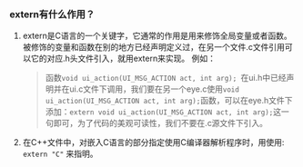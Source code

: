 ### extern有什么作用？

1. extern是C语言的一个关键字，它通常的作用是用来修饰全局变量或者函数。被修饰的变量和函数在别的地方已经声明定义过，在另一个文件.c文件引用可以它的对应.h头文件引入，就用extern来实现。
   例如：

   > 函数`void ui_action(UI_MSG_ACTION act, int arg); `在ui.h中已经声明并在ui.c文件下调用，我们要在另一个eye.c使用`void ui_action(UI_MSG_ACTION act, int arg);`函数，可以在eye.h文件下添加：`extern void ui_action(UI_MSG_ACTION act, int arg);`这一句即可，为了代码的美观可读性，我们不要在.c源文件下引入。 

2. 在C++文件中，对嵌入C语言的部分指定使用C编译器解析程序时，用使用: `extern "C"` 来指明。